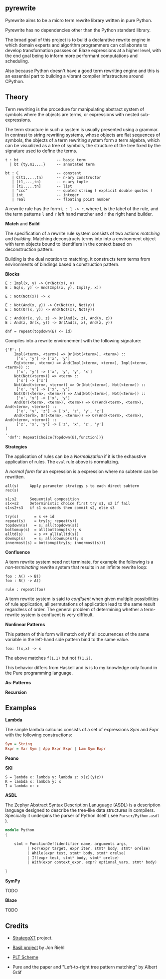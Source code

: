 pyrewrite
---------

Pyrewrite aims to be a micro term rewrite library written in pure Python.

Pyrewrite has no dependencies other than the Python standard library.

The broad goal of this project is to build a declarative rewrite engine
in which domain experts and algorithm programmers can collaborate to
develop transformation passses on Blaze expressions at a higher level,
with the end goal being to inform more performant computations and
scheduling.

Also because Python doesn't have a good term rewriting engine and this
is an essential part to building a vibrant compiler infastructure around
CPython.

Theory
------

Term rewriting is the procedure for manipulating abstract system
of symbols where the objects are terms, or expressions with nested
sub-expressions.

The term structure in such a system is usually presented using a
grammar. In contrast to string rewriting systems, whose objects are flat
sequences of symbols, the objects of a term rewriting system form a term
algebra, which can be visualized as a tree of symbols, the structure of
the tree fixed by the signature used to define the terms.

```
t : bt                 -- basic term
  | bt {ty,m1,...}     -- annotated term

bt : C                 -- constant
   | C(t1,...,tn)      -- n-ary constructor
   | (t1,...,tn)       -- n-ary tuple
   | [t1,...,tn]       -- list
   | "ccc"             -- quoted string ( explicit double quotes )
   | int               -- integer
   | real              -- floating point number
```

A rewrite rule has the form ``L : l -> r``, where L is the label of the
rule, and the term patterns ``l`` and ``r`` left hand matcher and ``r``
the right hand builder.

**Match** and **Build**

The specification of a rewrite rule system consists of two actions
*matching* and *building*. Matching deconstructs terms into into a
environment object with term objects bound to identifiers in the
context based on deconstruction pattern.

Building is the dual notation to matching, it constructs term
terms from environments of bindings based a construction pattern.

**Blocks**

```
E : Impl(x, y) -> Or(Not(x), y)
E : Eq(x, y) -> And(Impl(x, y), Impl(y, x))

E : Not(Not(x)) -> x

E : Not(And(x, y)) -> Or(Not(x), Not(y))
E : Not(Or(x, y)) -> And(Not(x), Not(y))

E : And(Or(x, y), z) -> Or(And(x, z), And(y, z))
E : And(z, Or(x, y)) -> Or(And(z, x), And(z, y))

dnf = repeat(topdown(E) <+ id)
```

Compiles into a rewrite environement with the following
signature:

```
{'E': [
    Impl(<term>, <term>) => Or(Not(<term>), <term>) ::
	 ['x', 'y'] -> ['x', 'y']
    Eq(<term>, <term>) => And(Impl(<term>, <term>), Impl(<term>, <term>)) ::
	 ['x', 'y'] -> ['x', 'y', 'y', 'x']
    Not(Not(<term>)) => <term> ::
	 ['x'] -> ['x']
    Not(And(<term>, <term>)) => Or(Not(<term>), Not(<term>)) ::
	 ['x', 'y'] -> ['x', 'y']
    Not(Or(<term>, <term>)) => And(Not(<term>), Not(<term>)) ::
	 ['x', 'y'] -> ['x', 'y']
    And(Or(<term>, <term>), <term>) => Or(And(<term>, <term>), And(<term>, <term>)) ::
	 ['x', 'y', 'z'] -> ['x', 'z', 'y', 'z']
    And(<term>, Or(<term>, <term>)) => Or(And(<term>, <term>), And(<term>, <term>)) ::
	 ['z', 'x', 'y'] -> ['z', 'x', 'z', 'y']
]
,
 'dnf': Repeat(Choice(Topdown(E),function))}
```

**Strategies**

The application of rules can be a *Normalization* if it is the
exhaustive application of rules. The ``eval`` rule above is normalizing.

A *normal form* for an expression is a expression where no
subterm can be rewritten.

```
all(s)     Apply parameter strategy s to each direct subterm
rec(s)

s1;s2      Sequential composition
s1<+s2     Deterministic choice first try s1, s2 if fail
s1<s2+s3   if s1 succeeds then commit s2, else s3
```

```
try(s)       = s <+ id
repeat(s)    = try(s; repeat(s))
topdown(s)   = s; all(topdown(s))
bottomup(s)  = all(bottomup(s)); s
alltd(s)     = s <+ all(alltd(s))
downup(s)    = s; all(downup(s)); s
innermost(s) = bottomup(try(s; innermost(s)))
```

**Confluence**

A term rewrite system need not terminate, for example the following is
a *non-terminating* rewrite system that results in an infinite rewrite
loop:

```
foo : A() -> B() 
foo : B() -> A()

rule : repeat(foo)
```

A term rewrite system is said to *confluent* when given multiple
possibilities of rule application, all permutations of application
lead to the same result regardless of order. The general problem
of determining whether a term-rewrite system is confluent is very
difficult.

**Nonlinear Patterns**

This pattern of this form will match only if all occurrences of the same
variable in the left-hand side pattern bind to the same value.

```
foo: f(x,x) -> x
```

The above matches ``f(1,1)`` but not ``f(1,2)``.

This behavior differs from Haskell and is is to my knowledge only found
in the Pure programming language.

**As-Patterns**

**Recursion**

Examples
-------

**Lambda**

The simple lambda calculus consists of a set of expressions
*Sym* and *Expr* with the following constructions:

```haskell
Sym = String
Expr = Var Sym | App Expr Expr | Lam Sym Expr
```

**Peano**

**SKI**

```
S = lambda x: lambda y: lambda z: x(z)(y(z))
K = lambda x: lambda y: x
I = lambda x: x
```

**ASDL**

The Zephyr Abstract Syntax Description Lanuguage (ASDL) is a description
language designed to describe the tree-like data structures in
compilers. Specically it underpins the parser of Python itself (
see ``Parser/Python.asdl`` ).

```cpp
module Python
{

	stmt = FunctionDef(identifier name, arguments args,
	      | For(expr target, expr iter, stmt* body, stmt* orelse)
	      | While(expr test, stmt* body, stmt* orelse)
	      | If(expr test, stmt* body, stmt* orelse)
	      | With(expr context_expr, expr? optional_vars, stmt* body)

}
```

**SymPy**

TODO

**Blaze**

TODO

Credits
-------

- [StrategoXT](http://strategoxt.org/) project.

- [Basil project](https://code.google.com/p/basil/) by Jon Riehl

- [PLT Scheme](http://download.plt-scheme.org/doc/360/html/mzlib/mzlib-Z-H-25.html#node_chap_25)

- Pure and the paper and "Left-to-right tree pattern matching" by Albert Gräf
